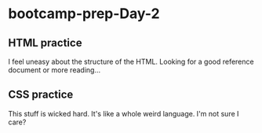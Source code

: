 # bootcamp-prep-Day-2
## HTML practice
I feel uneasy about the structure of the HTML. Looking for a good reference document or more reading...
## CSS practice
This stuff is wicked hard. It's like a whole weird language. I'm not sure I care?
 